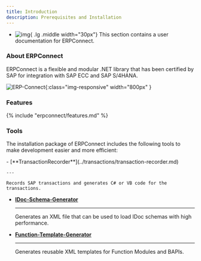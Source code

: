```yaml
---
title: Introduction
description: Prerequisites and Installation
---
```


<div class="grid cards" markdown>

-   ![img](site:assets/images/logos/theo-thumbs.png){ .lg .middle width="30px"} This section contains a user documentation for ERPConnect.

</div>

### About ERPConnect

ERPConnect is a flexible and modular .NET library that has been certified by SAP for integration with SAP ECC and SAP S/4HANA.

![ERP-Connect](site:assets/images/erpconnect/architecture_erpconnect.png){:class="img-responsive" width="800px" }

### Features

{% include "erpconnect/features.md" %}

### Tools

The installation package of ERPConnect includes the following tools to make development easier and more efficient:

<div class="grid cards" markdown>
-   [**TransactionRecorder**](../transactions/transaction-recorder.md) 

	---
	
	Records SAP transactions and generates C# or VB code for the transactions.
	
-   [**IDoc-Schema-Generator**](../idocs/idocs-schema-generator.md) 

	---
	
	Generates an XML file that can be used to load IDoc schemas with high performance.

-   [**Function-Template-Generator**](../bapis-and-function-modules/function-template-generator.md) 

	---
	
	Generates reusable XML templates for Function Modules and BAPIs.
</div>